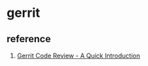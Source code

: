 # gerrit

## reference
1. [Gerrit Code Review - A Quick Introduction](https://gerrit-documentation.storage.googleapis.com/Documentation/2.14/intro-quick.html)
